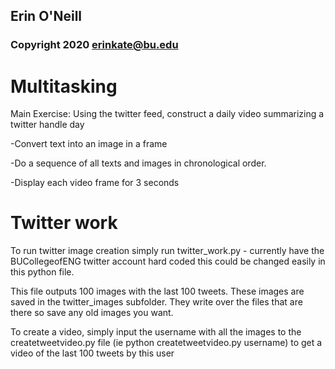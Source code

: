 ## Erin O'Neill
### Copyright 2020 erinkate@bu.edu

# Multitasking
Main Exercise:  Using the twitter feed, construct a daily video summarizing a twitter handle day

-Convert text into an image in a frame

-Do a sequence of all texts and images in chronological order.

-Display each video frame for 3 seconds

# Twitter work
To run twitter image creation simply run twitter_work.py - currently have the BUCollegeofENG twitter account hard coded 
this could be changed easily in this python file.  

This file outputs 100 images with the last 100 tweets.  These images are saved in the twitter_images subfolder.  They write over the files that are there so save any old images you want. 

To create a video, simply input the username with all the images to the createtweetvideo.py file 
(ie python createtweetvideo.py username) to get a video of the last 100 tweets by this user 
